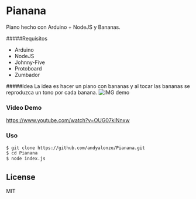 # Pianana

Piano hecho con Arduino + NodeJS y Bananas.

#####Requisitos
  - Arduino
  - NodeJS
  - Johnny-Five
  - Protoboard
  - Zumbador
  
#####Idea
La idea es hacer un piano con bananas y al tocar las bananas se
reproduzca un tono por cada banana.
![IMG demo](https://cdn.rawgit.com/andyalonzo/Pianana/master/pianana.svg)

### Video Demo
https://www.youtube.com/watch?v=OUG07kINnxw


### Uso

```sh
$ git clone https://github.com/andyalonzo/Pianana.git
$ cd Pianana
$ node index.js
```

License
----
MIT

